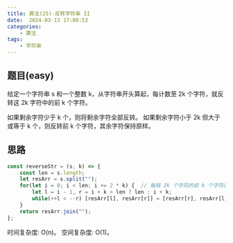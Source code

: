 ```yaml
---
title: 算法(25)-反转字符串 II
date:  2024-03-13 17:00:53
categories:
    - 算法
tags:
    - 字符串
---
```


## 题目(easy)

给定一个字符串 s 和一个整数 k，从字符串开头算起，每计数至 2k 个字符，就反转这 2k 字符中的前 k 个字符。

如果剩余字符少于 k 个，则将剩余字符全部反转。
如果剩余字符小于 2k 但大于或等于 k 个，则反转前 k 个字符，其余字符保持原样。


<!-- more -->

## 思路

```javascript
const reverseStr = (s, k) => {
    const len = s.length;
    let resArr = s.split(""); 
    for(let i = 0; i < len; i += 2 * k) {  // 每隔 2k 个字符的前 k 个字符进行反转
        let l = i - 1, r = i + k > len ? len : i + k;
        while(++l < --r) [resArr[l], resArr[r]] = [resArr[r], resArr[l]];
    }
    return resArr.join("");
};
```

时间复杂度: O(n)。
空间复杂度: O(1)。
